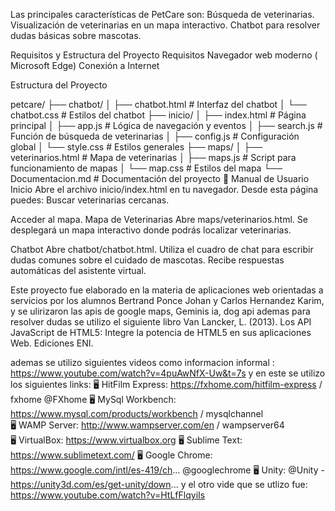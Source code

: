 Las principales características de PetCare son:
Búsqueda de veterinarias.
Visualización de veterinarias en un mapa interactivo.
Chatbot para resolver dudas básicas sobre mascotas.

Requisitos y Estructura del Proyecto
Requisitos
Navegador web moderno ( Microsoft Edge)
Conexión a Internet

Estructura del Proyecto

petcare/
├── chatbot/
│   ├── chatbot.html        # Interfaz del chatbot
│   └── chatbot.css         # Estilos del chatbot
├── inicio/
│   ├── index.html          # Página principal
│   ├── app.js              # Lógica de navegación y eventos
│   ├── search.js           # Función de búsqueda de veterinarias
│   ├── config.js           # Configuración global
│   └── style.css           # Estilos generales
├── maps/
│   ├── veterinarios.html   # Mapa de veterinarias
│   ├── maps.js             # Script para funcionamiento de mapas
│   └── map.css             # Estilos del mapa
└── Documentacion.md        # Documentación del proyecto
👤 Manual de Usuario
Inicio
Abre el archivo inicio/index.html en tu navegador.
Desde esta página puedes:
Buscar veterinarias cercanas.

Acceder al mapa.
Mapa de Veterinarias
Abre maps/veterinarios.html.
Se desplegará un mapa interactivo donde podrás localizar veterinarias.

Chatbot
Abre chatbot/chatbot.html.
Utiliza el cuadro de chat para escribir dudas comunes sobre el cuidado de mascotas.
Recibe respuestas automáticas del asistente virtual.

Este proyecto fue elaborado en la materia de aplicaciones web orientadas a servicios por los alumnos Bertrand Ponce Johan y Carlos Hernandez Karim, y se ulirizaron las apis de google maps, Geminis ia, dog api ademas para resolver dudas se utilizo el siguiente libro
Van Lancker, L. (2013). Los API JavaScript de HTML5: Integre la potencia de HTML5 en sus aplicaciones Web. Ediciones ENI.

ademas se utilizo  siguientes videos como informacion informal :
https://www.youtube.com/watch?v=4puAwNfX-Uw&t=7s
y en este se utilizo los siguientes links:
🖥 HitFilm Express: https://fxhome.com/hitfilm-express    / fxhome   @FXhome
🖥 MySql Workbench: https://www.mysql.com/products/workbench    / mysqlchannel  
🖥 WAMP Server: http://www.wampserver.com/en   / wampserver64  
🖥 VirtualBox: https://www.virtualbox.org
🖥 Sublime Text: https://www.sublimetext.com/
🖥 Google Chrome: https://www.google.com/intl/es-419/ch... @googlechrome
🖥 Unity: @Unity - https://unity3d.com/es/get-unity/down...
y el otro vide que se utlizo fue:
https://www.youtube.com/watch?v=HtLfFlqyiIs

